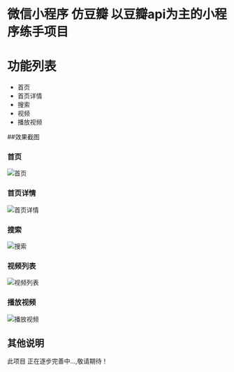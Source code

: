 微信小程序 仿豆瓣 以豆瓣api为主的小程序练手项目
=================================
# 功能列表
- 首页
- 首页详情
- 搜索
- 视频
- 播放视频

##效果截图

### 首页
![首页](../home.png)

### 首页详情
![首页详情](../homeDetail.png)

### 搜索
![搜索](../search.png)

### 视频列表
![视频列表](../vedio.png)

### 播放视频
![播放视频](../play.png)

## 其他说明
此项目 正在逐步完善中...,敬请期待！

